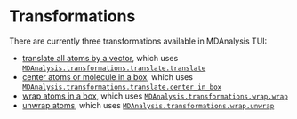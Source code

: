 # Transformations

There are currently three transformations available in MDAnalysis TUI:

- [translate all atoms by a vector](translate.md), which uses [`MDAnalysis.transformations.translate.translate`](https://docs.mdanalysis.org/stable/documentation_pages/transformations/translate.html#MDAnalysis.transformations.translate.translate)
- [center atoms or molecule in a box](center-in-box.md), which uses [`MDAnalysis.transformations.translate.center_in_box`](https://docs.mdanalysis.org/stable/documentation_pages/transformations/translate.html#MDAnalysis.transformations.translate.center_in_box)
- [wrap atoms in a box](wrap.md), which uses [`MDAnalysis.transformations.wrap.wrap`](https://docs.mdanalysis.org/stable/documentation_pages/transformations/wrap.html#MDAnalysis.transformations.wrap.wrap)
- [unwrap atoms](unwrap.md), which uses [`MDAnalysis.transformations.wrap.unwrap`](https://docs.mdanalysis.org/stable/documentation_pages/transformations/wrap.html#MDAnalysis.transformations.wrap.unwrap)
